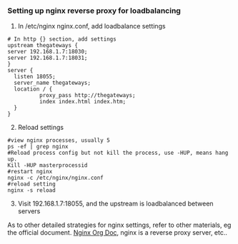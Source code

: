 ### Setting up nginx reverse proxy for loadbalancing

1. In /etc/nginx nginx.conf, add loadbalance settings
```
# In http {} section, add settings
upstream thegateways {
server 192.168.1.7:18030;
server 192.168.1.7:18031;
}
server {
  listen 18055;
  server_name thegateways;
  location / {
          proxy_pass http://thegateways;
          index index.html index.htm;
  }
}

```
2. Reload settings
```
#view nginx processes, usually 5
ps -ef | grep nginx
#Reload process config but not kill the process, use -HUP, means hang up.
Kill -HUP masterprocessid
#restart nginx
nginx -c /etc/nginx/nginx.conf
#reload setting
nginx -s reload
```
3. Visit 192.168.1.7:18055, and the upstream is loadbalanced between servers

As to other detailed strategies for nginx settings, refer to other materials, eg the official document.
[Nginx Org Doc](http://nginx.org/en/), nginx is a reverse proxy server, etc..
